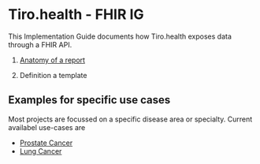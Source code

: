 # Tiro.health - FHIR IG

This Implementation Guide documents how Tiro.health exposes data through a FHIR API.

1. [Anatomy of a report](./1_AnatomyOfReport.html)

2. Definition a template

## Examples for specific use cases

Most projects are focussed on a specific disease area or specialty.
Current availabel use-cases are

- [Prostate Cancer](./3_ProstateCancer.html)
- [Lung Cancer](./4_RespiratoryOncology.html)
